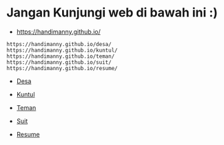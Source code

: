 # Jangan Kunjungi web di bawah ini :)

* https://handimanny.github.io/

```
https://handimanny.github.io/desa/
https://handimanny.github.io/kuntul/
https://handimanny.github.io/teman/
https://handimanny.github.io/suit/
https://handimanny.github.io/resume/
```
* [Desa](https://handimanny.github.io/desa/)

* [Kuntul](https://handimanny.github.io/kuntul/)

* [Teman](https://handimanny.github.io/teman/)

* [Suit](https://handimanny.github.io/suit/)

* [Resume](https://handimanny.github.io/resume/)
